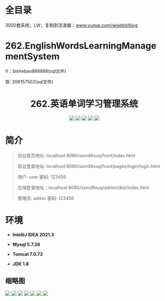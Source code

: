 # 全目录

3000套系统，LW，复制到流浪器：www.yuque.com/wisebit/blog

# 262.EnglishWordsLearningManagementSystem

<p>V：bishebao888888(sql文件)</p>
<p>抠: 206157502(sql文件)</p>

<p><h1 align="center">262.英语单词学习管理系统</h1></p>


<p align="center">
	<img src="https://img.shields.io/badge/jdk-1.8-orange.svg"/>
    <img src="https://img.shields.io/badge/spring-5.x-lightgrey.svg"/>
    <img src="https://img.shields.io/badge/springmvc-3.x-blue.svg"/>
    <img src="https://img.shields.io/badge/vue-3.x-blue.svg"/>
    <img src="https://img.shields.io/badge/mybatis-5.x-yellow.svg"/>
</p>

# 简介
>
> 
>
> 前台首页地址: localhost:8080/ssmd9xuq/front/index.html
>
> 前台登录地址: localhost:8080/ssmd9xuq/front/pages/login/login.html
>
> 用户: user 密码: 123456
>
> 后端登录地址：localhost:8080/ssmd9xuq/admin/dist/index.html
>
> 管理员: admin   密码: 123456
>

# 环境

- <b>IntelliJ IDEA 2021.3</b>

- <b>Mysql 5.7.26</b>

- <b>Tomcat 7.0.73</b>

- <b>JDK 1.8</b>




## 缩略图

![](https://bitwise.oss-cn-heyuan.aliyuncs.com/2024/9/10/f00dc719-75e2-40fd-8d4d-a8ad16bef608.png)
![](https://bitwise.oss-cn-heyuan.aliyuncs.com/2024/9/10/aa5357ac-2c8d-4017-954f-c2a42f31e338.png)
![](https://bitwise.oss-cn-heyuan.aliyuncs.com/2024/9/10/1e4c7d2d-bc1f-4e7e-8881-c3e2f574c0af.png)
![](https://bitwise.oss-cn-heyuan.aliyuncs.com/2024/9/10/37ac1df7-3d21-4dac-9ddb-4b8bb2f5033a.png)
![](https://bitwise.oss-cn-heyuan.aliyuncs.com/2024/9/10/0636158a-16a2-4d14-8d61-c68283a34a5d.png)
![](https://bitwise.oss-cn-heyuan.aliyuncs.com/2024/9/10/bb4044b6-408f-44e8-8864-4627b10b95b1.png)
![](https://bitwise.oss-cn-heyuan.aliyuncs.com/2024/9/10/d61469da-58cd-4a43-ac35-b1f9c51a4d6f.png)

